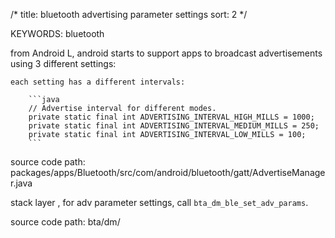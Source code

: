 /*
  title: bluetooth advertising parameter settings
  sort: 2
  */

KEYWORDS: bluetooth

from Android L,  android starts to support apps to broadcast advertisements using 3 different settings:

    each setting has a different intervals:

        ```java
        // Advertise interval for different modes.
        private static final int ADVERTISING_INTERVAL_HIGH_MILLS = 1000;
        private static final int ADVERTISING_INTERVAL_MEDIUM_MILLS = 250;
        private static final int ADVERTISING_INTERVAL_LOW_MILLS = 100;
        ```

source code path: packages/apps/Bluetooth/src/com/android/bluetooth/gatt/AdvertiseManager.java


stack layer , for adv parameter settings, call `bta_dm_ble_set_adv_params`.

source code path: bta/dm/
